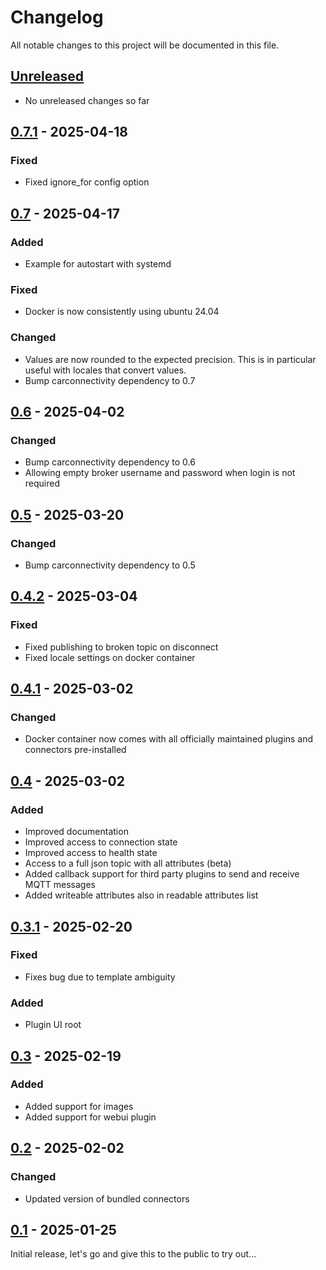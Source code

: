 # Changelog

All notable changes to this project will be documented in this file.

## [Unreleased]
- No unreleased changes so far

## [0.7.1] - 2025-04-18
### Fixed
- Fixed ignore_for config option

## [0.7] - 2025-04-17
### Added
- Example for autostart with systemd

### Fixed
- Docker is now consistently using ubuntu 24.04

### Changed
- Values are now rounded to the expected precision. This is in particular useful with locales that convert values.
- Bump carconnectivity dependency to 0.7

## [0.6] - 2025-04-02
### Changed
- Bump carconnectivity dependency to 0.6
- Allowing empty broker username and password when login is not required

## [0.5] - 2025-03-20
### Changed
- Bump carconnectivity dependency to 0.5

## [0.4.2] - 2025-03-04
### Fixed
- Fixed publishing to broken topic on disconnect
- Fixed locale settings on docker container

## [0.4.1] - 2025-03-02
### Changed
- Docker container now comes with all officially maintained plugins and connectors pre-installed

## [0.4] - 2025-03-02
### Added
- Improved documentation
- Improved access to connection state
- Improved access to health state
- Access to a full json topic with all attributes (beta)
- Added callback support for third party plugins to send and receive MQTT messages
- Added writeable attributes also in readable attributes list

## [0.3.1] - 2025-02-20
### Fixed
- Fixes bug due to template ambiguity

### Added
- Plugin UI root

## [0.3] - 2025-02-19
### Added
- Added support for images
- Added support for webui plugin

## [0.2] - 2025-02-02
### Changed
- Updated version of bundled connectors

## [0.1] - 2025-01-25
Initial release, let's go and give this to the public to try out...

[unreleased]: https://github.com/tillsteinbach/CarConnectivity-plugin-mqtt/compare/v0.7.1...HEAD
[0.7.1]: https://github.com/tillsteinbach/CarConnectivity-plugin-mqtt/releases/tag/v0.7.1
[0.7]: https://github.com/tillsteinbach/CarConnectivity-plugin-mqtt/releases/tag/v0.7
[0.6]: https://github.com/tillsteinbach/CarConnectivity-plugin-mqtt/releases/tag/v0.6
[0.5]: https://github.com/tillsteinbach/CarConnectivity-plugin-mqtt/releases/tag/v0.5
[0.4.2]: https://github.com/tillsteinbach/CarConnectivity-plugin-mqtt/releases/tag/v0.4.2
[0.4.1]: https://github.com/tillsteinbach/CarConnectivity-plugin-mqtt/releases/tag/v0.4.1
[0.4]: https://github.com/tillsteinbach/CarConnectivity-plugin-mqtt/releases/tag/v0.4
[0.3.1]: https://github.com/tillsteinbach/CarConnectivity-plugin-mqtt/releases/tag/v0.3.1
[0.3]: https://github.com/tillsteinbach/CarConnectivity-plugin-mqtt/releases/tag/v0.3
[0.2]: https://github.com/tillsteinbach/CarConnectivity-plugin-mqtt/releases/tag/v0.2
[0.1]: https://github.com/tillsteinbach/CarConnectivity-plugin-mqtt/releases/tag/v0.1
